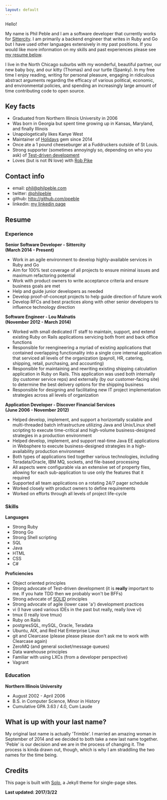```yaml
---
layout: default
---
```


Hello!

My name is Phil Peble and I am a software developer that currently works for <a href='http://www.sittercity.com'>Sittercity</a>. I am primarily a backend engineer that writes in Ruby and Go but I have used other languages extensively in my past positions. If you would like more information on my skills and past experiences please see <a href='#resume'>my resume below</a>.

I live in the North Chicago suburbs with my wonderful, beautiful partner, our new baby boy, and our kitty (Thomas) and our turtle (Spanky). In my free time I enjoy reading, writing for personal pleasure, engaging in ridiculous abstract arguments regarding the efficacy of various political, economic, and environmental policies, and spending an increasingly large amount of time contributing code to open source.

## Key facts

* Graduated from Northern Illinois University in 2006
* Was born in Georgia but spent time growing up in Kansas, Maryland, and finally Illinois
* Unapologetically likes Kanye West
* Maintainer of <a href='http://github.com/holidays/holidays'>Holidays</a> gem since 2014
* Once ate a 1 pound cheeseburger at a Fuddruckers outside of St Louis.
* Strong supporter (sometimes annoyingly so, depending on who you ask) of <a href='https://en.wikipedia.org/wiki/Test-driven_development'>Test-driven development</a>
* Loves (but is not IN love) with <a href='https://twitter.com/rob_pike'>Rob Pike</a>

## Contact info

* email: <a href='mailto:phil@philpeble.com'>phil@philpeble.com</a>
* twitter: <a href='https://twitter.com/philpeble'>@philpeble</a>
* github: <a href='https://github.com/ppeble'>http://github.com/ppeble</a>
* linkedin: <a href='https://www.linkedin.com/in/phil-peble-9748974a/'>my linkedin page</a>

## Resume

<a name="resume"></a>

### Experience

<strong>Senior Software Developer - Sittercity</strong><br/>
<strong>(March 2014 - Present)</strong>

<ul>
  <li>Work in an agile environment to develop highly-available services in Ruby and Go</li>
  <li>Aim for 100% test coverage of all projects to ensure minimal issues and maximum refactoring potential</li>
  <li>Work with product owners to write acceptance criteria and ensure business goals are met</li>
  <li>Help and guide junior developers as needed</li>
  <li>Develop proof-of-concept projects to help guide direction of future work</li>
  <li>Develop RFCs and best practices along with other senior developers to influence technology direction</li>
</ul>

<strong>Software Engineer - Lou Malnatis</strong><br/>
<strong>(November 2012 - March 2014)</strong>

<ul>
  <li>Worked with small dedicated IT staff to maintain, support, and extend existing Ruby on Rails applications servicing both front and back office functions</li>
  <li>Responsible for reengineering a myriad of existing applications that contained overlapping functionality into a single core internal application that serviced all levels of the organization (payroll, HR, catering, shipping, retail, purchasing, and accounting)</li>
  <li>Responsible for maintaining and rewriting existing shipping calculation application in Ruby on Rails. This application was used both internally (by customer service reps) and externally (by our customer-facing site) to determine the best delivery options for the shipping business</li>
  <li>Responsible for designing and facilitating new IT project implementation strategies across all levels of organization</li>
</ul>

<strong>Application Developer - Discover Financial Services</strong><br/>
<strong>(June 2006 - November 2012)</strong>
<ul>
  <li>Helped develop, implement, and support a horizontally scalable and multi-threaded batch infrastructure utilizing Java and Unix/Linux shell scripting to execute time-critical and high-volume business-designed strategies in a production environment</li>
  <li>Helped develop, implement, and support real-time Java EE applications in Websphere to execute business-designed strategies in a high-availability production environment</li>
  <li>Both types of applications tied together various technologies, including Teradata/Oracle, IBM MQ, sockets, and file-based processing</li>
  <li>All aspects were configurable via an extensive set of property files, allowing for each sub-application to use only the features that it required</li>
  <li>Supported all team applications on a rotating 24/7 pager schedule</li>
  <li>Worked closely with product owners to define requirements</li>
  <li>Worked on efforts through all levels of project life-cycle</li>
</ul>

### Skills

<strong>Languages</strong>
<ul>
  <li>Strong Ruby</li>
  <li>Strong Go</li>
  <li>Strong Shell scripting</li>
  <li>SQL</li>
  <li>Java</li>
  <li>HTML</li>
  <li>CSS</li>
  <li>C#</li>
</ul>

<strong>Proficiencies</strong>
<ul>
  <li>Object oriented principles</li>
  <li>Strong advocate of Test-driven development (it is <strong>really</strong> important to me. If you hate TDD then we probably won't be BFFs)</li>
  <li>Strong advocate of <a href='https://en.wikipedia.org/wiki/SOLID_(object-oriented_design)'>SOLID</a> principles</li>
  <li>Strong advocate of agile (lower case 'a') development practices</li>
  <li>vi (I have used various IDEs in the past but really, really love vi)</li>
  <li>tmux (I really love tmux)</li>
  <li>Ruby on Rails</li>
  <li>postgresSQL, mySQL, Oracle, Teradata</li>
  <li>Ubuntu, AIX, and Red Hat Enterprise Linux</li>
  <li>git and Clearcase (please please please don't ask me to work with Clearcase again)</li>
  <li>ZeroMQ (and general socket/message queues)</li>
  <li>Data warehouse principles</li>
  <li>Familiar with using LXCs (from a developer perspective)</li>
  <li>Vagrant</li>
</ul>

### Education

<strong>Northern Illinois University</strong>
<ul>
  <li>August 2002 - April 2006</li>
  <li>B.S. in Computer Science, Minor in History</li>
  <li>Cumulative GPA 3.63 / 4.0, Cum Laude</li>
</ul>

## What is up with your last name?

My original last name is actually 'Trimble'. I married an amazing woman in September of 2014 and we decided to both take a new last name together. 'Peble' is our
decision and we are in the process of changing it. The process is kinda drawn out, though, which is why I am straddling the two names for the time being.

## Credits

This page is built with <a href='https://github.com/chibicode/solo/'>Solo</a>, a Jekyll theme for single-page sites.

<strong>Last updated: 2017/3/22</strong>
